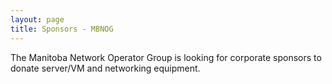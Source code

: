 ```yaml
---
layout: page
title: Sponsors - MBNOG
---
```


The Manitoba Network Operator Group is looking for corporate sponsors to donate server/VM and networking equipment.

